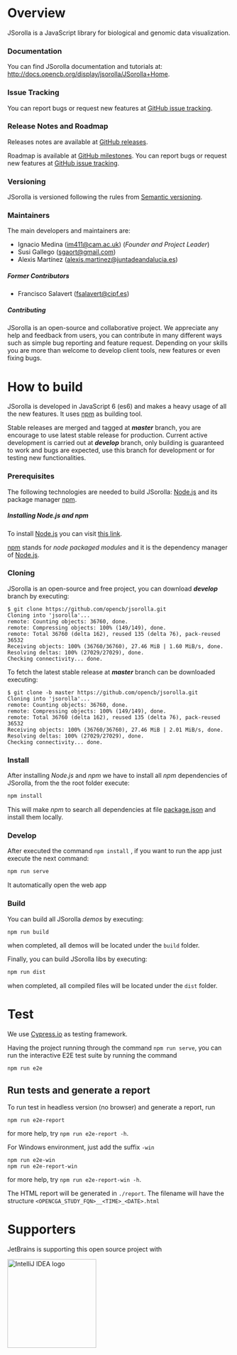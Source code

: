 # Overview
JSorolla is a JavaScript library for biological and genomic data visualization.

### Documentation
You can find JSorolla documentation and tutorials at: http://docs.opencb.org/display/jsorolla/JSorolla+Home.

### Issue Tracking
You can report bugs or request new features at [GitHub issue tracking](https://github.com/opencb/jsorolla/issues).

### Release Notes and Roadmap
Releases notes are available at [GitHub releases](https://github.com/opencb/jsorolla/releases).

Roadmap is available at [GitHub milestones](https://github.com/opencb/jsorolla/milestones). You can report bugs or request new features at [GitHub issue tracking](https://github.com/opencb/jsorolla/issues).

### Versioning
JSorolla is versioned following the rules from [Semantic versioning](http://semver.org/).

### Maintainers
The main developers and maintainers are:
* Ignacio Medina (im411@cam.ac.uk) (_Founder and Project Leader_)
* Susi Gallego (sgaort@gmail.com)
* Alexis Martínez (alexis.martinez@juntadeandalucia.es)

##### Former Contributors
* Francisco Salavert (fsalavert@cipf.es)

##### Contributing
JSorolla is an open-source and collaborative project. We appreciate any help and feedback from users, you can contribute in many different ways such as simple bug reporting and feature request. Depending on your skills you are more than welcome to develop client tools, new features or even fixing bugs.


# How to build
JSorolla is developed in JavaScript 6 (es6) and makes a heavy usage of all the new features. It uses [npm](https://www.npmjs.com/) as building tool.

Stable releases are merged and tagged at **_master_** branch, you are encourage to use latest stable release for production. Current active development is carried out at **_develop_** branch, only building is guaranteed to work and bugs are expected, use this branch for development or for testing new functionalities.

### Prerequisites
The following technologies are needed to build JSorolla: [Node.js](https://nodejs.org/) and its package manager [npm](https://www.npmjs.com/).

##### Installing Node.js and npm
To install [Node.js](https://nodejs.org/) you can visit [this link](https://github.com/joyent/node/wiki/Installing-Node.js-via-package-manager).

[npm](https://www.npmjs.com/) stands for _node packaged modules_ and it is the dependency manager of [Node.js](https://nodejs.org/).

### Cloning
JSorolla is an open-source and free project, you can download **_develop_** branch by executing:

    $ git clone https://github.com/opencb/jsorolla.git
    Cloning into 'jsorolla'...
    remote: Counting objects: 36760, done.
    remote: Compressing objects: 100% (149/149), done.
    remote: Total 36760 (delta 162), reused 135 (delta 76), pack-reused 36532
    Receiving objects: 100% (36760/36760), 27.46 MiB | 1.60 MiB/s, done.
    Resolving deltas: 100% (27029/27029), done.
    Checking connectivity... done.


To fetch the latest stable release at **_master_** branch can be downloaded executing:

    $ git clone -b master https://github.com/opencb/jsorolla.git
    Cloning into 'jsorolla'...
    remote: Counting objects: 36760, done.
    remote: Compressing objects: 100% (149/149), done.
    remote: Total 36760 (delta 162), reused 135 (delta 76), pack-reused 36532
    Receiving objects: 100% (36760/36760), 27.46 MiB | 2.01 MiB/s, done.
    Resolving deltas: 100% (27029/27029), done.
    Checking connectivity... done.

### Install

After installing _Node.js_ and _npm_ we have to install all _npm_ dependencies of JSorolla, from the the root folder execute:

```bash
npm install
```
This will make _npm_ to search all dependencies at file [package.json](package.json) and install them locally.

### Develop

After executed the command `npm install` , if you want to run the app just execute the next command:

```bash
npm run serve
```
It automatically open the web app
### Build

You can build all JSorolla _demos_ by executing:

```bash
npm run build
```
when completed, all demos will be located under the `build` folder.

Finally, you can build JSorolla libs by executing:

```bash
npm run dist
```

when completed, all compiled files will be located under the `dist` folder.


# Test
We use [Cypress.io](https://www.cypress.io/) as testing framework.

Having the project running through the command `npm run serve`, you can run the interactive E2E test suite by running the command
```
npm run e2e
```

## Run tests and generate a report
To run test in headless version (no browser) and generate a report, run
```
npm run e2e-report
```
for more help, try ```npm run e2e-report -h```.

For Windows environment, just add the suffix `-win`
```
npm run e2e-win
npm run e2e-report-win
```
for more help, try ```npm run e2e-report-win -h```.

The HTML report will be generated in `./report`. The filename will have the structure `<OPENCGA_STUDY_FQN>__<TIME>_<DATE>.html`

# Supporters
JetBrains is supporting this open source project with

<a href="https://www.jetbrains.com/"><img style="width:200px" src="https://resources.jetbrains.com/storage/products/company/brand/logos/IntelliJ_IDEA.png" alt="IntelliJ IDEA logo"/></a>


